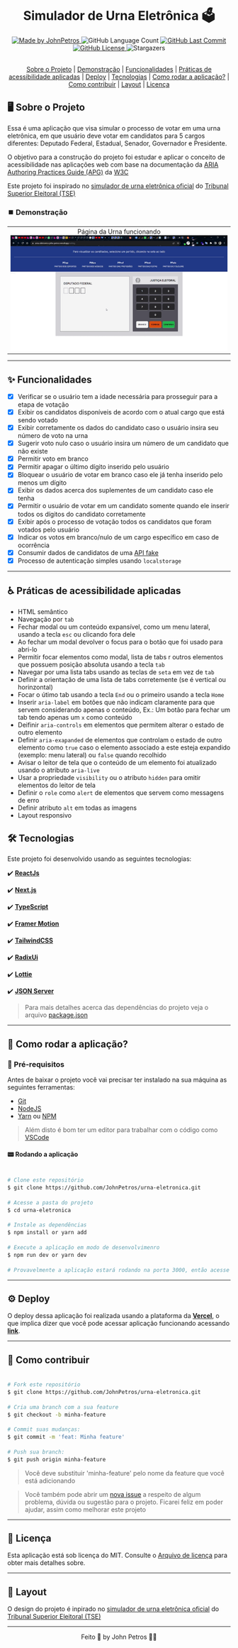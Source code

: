<h1 align="center">
  Simulador de Urna Eletrônica 🗳️
</h1>

<div align="center">
   <a href="https://github.com/JohnPetros">
      <img alt="Made by JohnPetros" src="https://img.shields.io/badge/made%20by-JohnPetros-blueviolet">
   </a>
   <img alt="GitHub Language Count" src="https://img.shields.io/github/languages/count/JohnPetros/urna-eletronica">
   <a href="https://github.com/JohnPetros/urna-eletronica/commits/main">
      <img alt="GitHub Last Commit" src="https://img.shields.io/github/last-commit/JohnPetros/urna-eletronica">
   </a>
  </a>
   </a>
   <a href="https://github.com/JohnPetros/urna-eletronica/blob/main/LICENSE.md">
      <img alt="GitHub License" src="https://img.shields.io/github/license/JohnPetros/urna-eletronica">
   </a>
    <img alt="Stargazers" src="https://img.shields.io/github/stars/JohnPetros/urna-eletronica?style=social">
</div>
<br>

<p align="center">
 <a href="##-sobre-o-projeto">Sobre o Projeto</a> |
 <a href="##--demonstração">Demonstração</a> | 
 <a href="##-funcionalidades">Funcionalidades</a> | 
 <a href="##-práticas-de-acessibilidade-aplicadas">Práticas de acessibilidade aplicadas</a> | 
 <a href="##-deploy">Deploy</a> | 
 <a href="##-tecnologias">Tecnologias</a> | 
 <a href="##-como-rodar-a-aplicação">Como  rodar a aplicação?</a> | 
 <a href="##-como-contribuir">Como contribuir</a> | 
 <a href="##-layout">Layout</a> | 
 <a href="##-license">Licença</a>
</p>

## 🖥️ Sobre o Projeto

Essa é uma aplicação que visa simular o processo de votar em uma urna eletrônica, em que usuário deve votar em candidatos para 5 cargos diferentes: Deputado Federal, Estadual, Senador, Governador e Presidente.

O objetivo para a construção do projeto foi estudar e aplicar o conceito de acessibilidade nas aplicações web com base na documentação da [ARIA Authoring Practices Guide (APG)](https://www.w3.org/WAI/ARIA/apg/) da [W3C](https://www.w3c.br/)

Este projeto foi inspirado no [simulador de urna eletrônica oficial](https://www.tse.jus.br/hotsites/simulador-de-votacao/) do [Tribunal Superior Eleitoral (TSE)](https://www.tse.jus.br/) 


### ⏹️ Demonstração

<table align="center">
  <tr>
    <td align="center" width="700">
    <span>Página da Urna funcionando<br/></span>
    <img alt="Home page" src=".github/urna-eletronica-funcionando.gif" alt="Demonstração da urna funcionando" />
    </td>
  </tr>
</table>

---

## ✨ Funcionalidades

- [x] Verificar se o usuário tem a idade necessária para prosseguir para a etapa de votação
- [x] Exibir os candidatos disponíveis de acordo com o atual cargo que está sendo votado
- [x] Exibir corretamente os dados do candidato caso o usuário insira seu número de voto na urna
- [x] Sugerir voto nulo caso o usuário insira um número de um candidato que não existe
- [x] Permitir voto em branco
- [x] Permitir apagar o último dígito inserido pelo usuário
- [x] Bloquear o usuário de votar em branco caso ele já tenha inserido pelo menos um dígito 
- [x] Exibir os dados acerca dos suplementes de um candidato caso ele tenha
- [x] Permitir o usuário de votar em um candidato somente quando ele inserir todos os dígitos do candidato corretamente
- [x] Exibir após o processo de votação todos os candidatos que foram votados pelo usuário 
- [x] Indicar os votos em branco/nulo de um cargo específico em caso de ocorrência
- [x] Consumir dados de candidatos de uma [API fake](https://github.com/JohnPetros/urna-eletronica-api)
- [x] Processo de autenticação simples usando `localstorage` 

---

## ♿ Práticas de acessibilidade aplicadas
- HTML semântico
- Navegação por `tab`
- Fechar modal ou um conteúdo expansível, como um menu lateral, usando a tecla `esc` ou clicando fora dele
- Ao fechar um modal devolver o focus para o botão que foi usado para abri-lo
- Permitir focar elementos como modal, lista de tabs r outros elementos que possuem posição absoluta usando a tecla `tab` 
- Navegar por uma lista tabs usando as teclas de `seta` em vez de `tab` 
- Definir a orientação de uma lista de tabs corretemente (se é vertical ou horinzontal)
- Focar o útimo tab usando a tecla `End` ou o primeiro usando a tecla `Home`
- Inserir `aria-label` em botões que não indicam claramente para que servem considerando apenas o conteúdo, Ex.: Um botão para fechar um tab tendo apenas um `x` como conteúdo
- Deifinir `aria-controls` em elementos que permitem alterar o estado de outro elemento
- Definir `aria-exapanded` de elementos que controlam o estado de outro elemento como `true` caso o elemento associado a este esteja expandido (exemplo: menu lateral) ou `false` quando recolhido 
- Avisar o leitor de tela que o conteúdo de um elemento foi atualizado usando o atributo `aria-live`
- Usar a propriedade `visibility` ou o atributo `hidden` para omitir elementos do leitor de tela 
- Definir o `role` como `alert` de elementos que servem como messagens de erro
- Definir atributo `alt` em todas as imagens 
- Layout responsivo


## 🛠️ Tecnologias

Este projeto foi desenvolvido usando as seguintes tecnologias:

✔️ **[ReactJs](https://react.dev/)**

✔️ **[Next.js](https://nextjs.org/)**

✔️ **[TypeScript](https://www.typescriptlang.org/)**

✔️ **[Framer Motion](https://www.framer.com/motion/)**

✔️ **[TailwindCSS](https://tailwindcss.com/)**

✔️ **[RadixUi](https://www.radix-ui.com/)**

✔️ **[Lottie](https://lottiefiles.com/)**

✔️ **[JSON Server](https://github.com/typicode/json-server)**

> Para mais detalhes acerca das dependências do projeto veja o arquivo [package.json](https://github.com/JohnPetros/urna-eletronica/blob/main/package.json)

---

## 🚀 Como  rodar a aplicação?

### 🔧 Pré-requisitos

Antes de baixar o projeto você vai precisar ter instalado na sua máquina as seguintes ferramentas:

- [Git](https://git-scm.com/)
- [NodeJS](https://nodejs.org/en)
- [Yarn](https://yarnpkg.com/) ou [NPM](https://www.npmjs.com/)

> Além disto é bom ter um editor para trabalhar com o código como [VSCode](https://code.visualstudio.com/)

#### 📟 Rodando a aplicação

```bash

# Clone este repositório
$ git clone https://github.com/JohnPetros/urna-eletronica.git

# Acesse a pasta do projeto
$ cd urna-eletronica

# Instale as dependências
$ npm install or yarn add

# Execute a aplicação em modo de desenvolvimenro
$ npm run dev or yarn dev

# Provavelmente a aplicação estará rodando na porta 3000, então acesse http://localhost:3000

```

---

## ⚙️ Deploy

O deploy dessa aplicação foi realizada usando a plataforma da **[Vercel](https://vercel.com/home)**, o que implica dizer que você pode acessar aplicação funcionando acessando **[link](https://urna-eletronica-john-petros.vercel.app/)**.

---

## 💪 Como contribuir

```bash

# Fork este repositório
$ git clone https://github.com/JohnPetros/urna-eletronica.git

# Cria uma branch com a sua feature
$ git checkout -b minha-feature

# Commit suas mudanças:
$ git commit -m 'feat: Minha feature'

# Push sua branch:
$ git push origin minha-feature

```
> Você deve substituir 'minha-feature' pelo nome da feature que você está adicionando

> Você também pode abrir um [nova issue](https://github.com/JohnPetros/urna-eletronica/issues) a respeito de algum problema, dúvida ou sugestão para o projeto. Ficarei feliz em poder ajudar, assim como melhorar este projeto

---

## 📝 Licença

Esta aplicação está sob licença do MIT. Consulte o [Arquivo de licença](LICENSE) para obter mais detalhes sobre.

---

## 🎨 Layout
O design do projeto é inpirado no [simulador de urna eletrônica oficial](https://www.tse.jus.br/hotsites/simulador-de-votacao/) do [Tribunal Superior Eleitoral (TSE)](https://www.tse.jus.br/) 

---

<p align="center">
   Feito 💜 by John Petros 👋🏻
</p>
